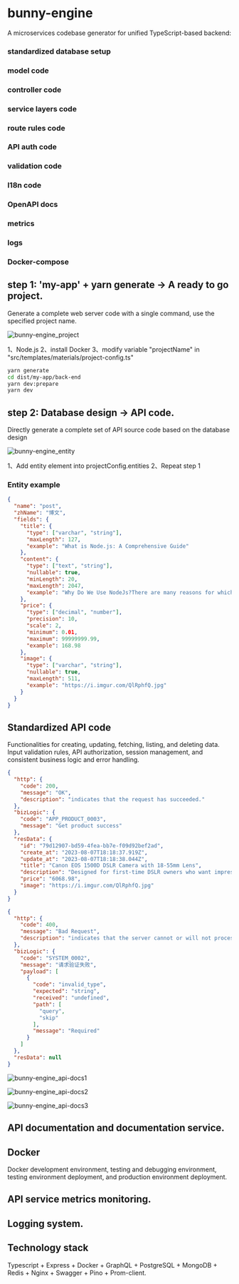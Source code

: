 # bunny-engine

A microservices codebase generator for unified TypeScript-based backend: 

### standardized database setup
### model code
### controller code 
### service layers code 
### route rules code
### API auth code
### validation code
### I18n code
### OpenAPI docs
### metrics
### logs 
### Docker-compose
 

[//]: # (Frontend generates CRUD pages, components, Redux Saga API requests, user auth, tracing logs, API protocols, etc.)

## step 1: 'my-app' + yarn generate -> A ready to go project.

Generate a complete web server code with a single command, use the specified project name.

![bunny-engine_project](https://github.com/zrwusa/assets/blob/master/images/bunny-engine_project.webp)

1、Node.js
2、install Docker
3、modify variable "projectName" in "src/templates/materials/project-config.ts"

```bash
yarn generate
cd dist/my-app/back-end
yarn dev:prepare
yarn dev
```

## step 2: Database design -> API code.

Directly generate a complete set of API source code based on the database design

![bunny-engine_entity](https://github.com/zrwusa/assets/blob/master/images/bunny-engine_entity.webp)

1、Add entity element into projectConfig.entities
2、Repeat step 1

### Entity example

```json
{
  "name": "post",
  "zhName": "博文",
  "fields": {
    "title": {
      "type": ["varchar", "string"],
      "maxLength": 127,
      "example": "What is Node.js: A Comprehensive Guide"
    },
    "content": {
      "type": ["text", "string"],
      "nullable": true,
      "minLength": 20,
      "maxLength": 2047,
      "example": "Why Do We Use NodeJs?There are many reasons for which we prefer using NodeJs for the server side of our application, some of them are discussed in the following:NodeJs is built on Google Chrome’s V8 engine, and for this reason its execution time is very fast and it runs very quickly.There are more than 50,000 bundles available in the Node Package Manager and for that reason developers can import any of the packages any time according to their needed functionality for which a lot of time is saved.As NodeJs do not need to wait for an API to return data , so for building real time and data intensive web applications, it is very useful. It is totally asynchronous in nature that means it is totally non-blocking.The loading time for an audio or video is reduced by NodeJs because there is better synchronization of the code between the client and server for having the same code base.As NodeJs is open-source and it is nothing but a JavaScript framework , so for the developers who are already used to JavaScript, for them starting developing their projects with NodeJs is very easy."
    },
    "price": {
      "type": ["decimal", "number"],
      "precision": 10,
      "scale": 2,
      "minimum": 0.01,
      "maximum": 99999999.99,
      "example": 168.98
    },
    "image": {
      "type": ["varchar", "string"],
      "nullable": true,
      "maxLength": 511,
      "example": "https://i.imgur.com/QlRphfQ.jpg"
    }
  }
}
```

## Standardized API code

Functionalities for creating, updating, fetching, listing, and deleting data.
Input validation rules, API authorization, session management, and consistent business logic and error handling.

```json
{
  "http": {
    "code": 200,
    "message": "OK",
    "description": "indicates that the request has succeeded."
  },
  "bizLogic": {
    "code": "APP_PRODUCT_0003",
    "message": "Get product success"
  },
  "resData": {
    "id": "79d12907-bd59-4fea-bb7e-f09d92bef2ad",
    "create_at": "2023-08-07T18:18:37.919Z",
    "update_at": "2023-08-07T18:18:38.044Z",
    "title": "Canon EOS 1500D DSLR Camera with 18-55mm Lens",
    "description": "Designed for first-time DSLR owners who want impressive results straight out of the box, capture those magic moments no matter your level with the EOS 1500D. With easy to use automatic shooting modes, large 24.1 MP sensor, Canon Camera Connect app integration and built-in feature guide, EOS 1500D is always ready to go.",
    "price": "6068.98",
    "image": "https://i.imgur.com/QlRphfQ.jpg"
  }
}


```

```json
{
  "http": {
    "code": 400,
    "message": "Bad Request",
    "description": "indicates that the server cannot or will not process the request because the received syntax is invalid, nonsensical, or exceeds some limitation on what the server is willing to process."
  },
  "bizLogic": {
    "code": "SYSTEM_0002",
    "message": "请求验证失败",
    "payload": [
      {
        "code": "invalid_type",
        "expected": "string",
        "received": "undefined",
        "path": [
          "query",
          "skip"
        ],
        "message": "Required"
      }
    ]
  },
  "resData": null
}
```

![bunny-engine_api-docs1](https://github.com/zrwusa/assets/blob/master/images/bunny-engine_api-docs1.png)

![bunny-engine_api-docs2](https://github.com/zrwusa/assets/blob/master/images/bunny-engine_api-docs2.png)

![bunny-engine_api-docs3](https://github.com/zrwusa/assets/blob/master/images/bunny-engine_api-docs3.png)

## API documentation and documentation service.

## Docker

Docker development environment, testing and debugging environment, testing environment deployment, and production environment deployment.

## API service metrics monitoring.

## Logging system.

## Technology stack

Typescript + Express + Docker + GraphQL + PostgreSQL + MongoDB + Redis + Nginx + Swagger + Pino + Prom-client.